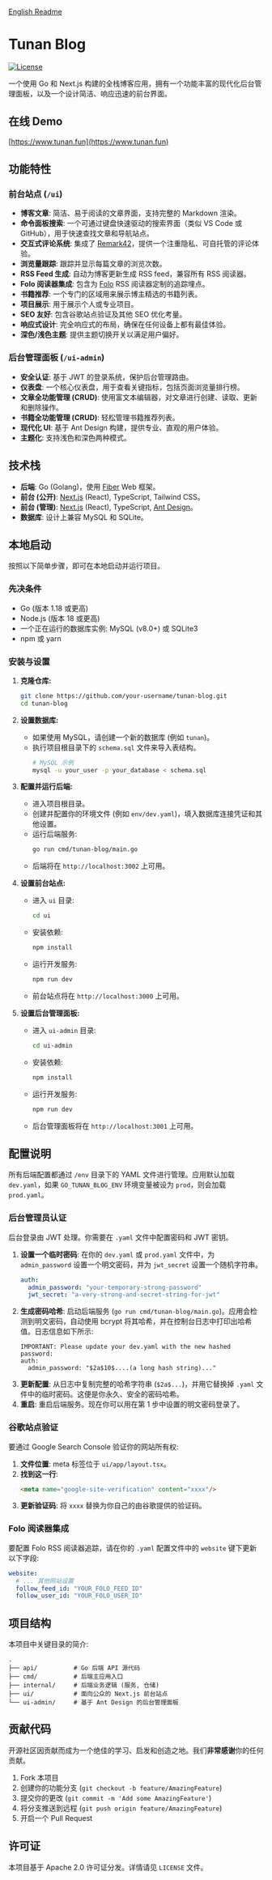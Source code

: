 [English Readme](README.md)

# Tunan Blog

[![License](https://img.shields.io/badge/License-Apache_2.0-blue.svg)](https://opensource.org/licenses/Apache-2.0)

一个使用 Go 和 Next.js 构建的全栈博客应用，拥有一个功能丰富的现代化后台管理面板，以及一个设计简洁、响应迅速的前台界面。

## 在线 Demo

[https://www.tunan.fun](https://www.tunan.fun)

## 功能特性

### 前台站点 (`/ui`)

- **博客文章**: 简洁、易于阅读的文章界面，支持完整的 Markdown 渲染。
- **命令面板搜索**: 一个可通过键盘快速驱动的搜索界面（类似 VS Code 或 GitHub），用于快速查找文章和导航站点。
- **交互式评论系统**: 集成了 [Remark42](https://remark42.com/)，提供一个注重隐私、可自托管的评论体验。
- **浏览量跟踪**: 跟踪并显示每篇文章的浏览次数。
- **RSS Feed 生成**: 自动为博客更新生成 RSS feed，兼容所有 RSS 阅读器。
- **Folo 阅读器集成**: 包含为 [Folo](https://folo.im/) RSS 阅读器定制的追踪埋点。
- **书籍推荐**: 一个专门的区域用来展示博主精选的书籍列表。
- **项目展示**: 用于展示个人或专业项目。
- **SEO 友好**: 包含谷歌站点验证及其他 SEO 优化考量。
- **响应式设计**: 完全响应式的布局，确保在任何设备上都有最佳体验。
- **深色/浅色主题**: 提供主题切换开关以满足用户偏好。

### 后台管理面板 (`/ui-admin`)

- **安全认证**: 基于 JWT 的登录系统，保护后台管理路由。
- **仪表盘**: 一个核心仪表盘，用于查看关键指标，包括页面浏览量排行榜。
- **文章全功能管理 (CRUD)**: 使用富文本编辑器，对文章进行创建、读取、更新和删除操作。
- **书籍全功能管理 (CRUD)**: 轻松管理书籍推荐列表。
- **现代化 UI**: 基于 Ant Design 构建，提供专业、直观的用户体验。
- **主题化**: 支持浅色和深色两种模式。

## 技术栈

- **后端**: Go (Golang)，使用 [Fiber](https://gofiber.io/) Web 框架。
- **前台 (公开)**: [Next.js](https://nextjs.org/) (React), TypeScript, Tailwind CSS。
- **前台 (管理)**: [Next.js](https://nextjs.org/) (React), TypeScript, [Ant Design](https://ant.design/)。
- **数据库**: 设计上兼容 MySQL 和 SQLite。

## 本地启动

按照以下简单步骤，即可在本地启动并运行项目。

### 先决条件

- Go (版本 1.18 或更高)
- Node.js (版本 18 或更高)
- 一个正在运行的数据库实例: MySQL (v8.0+) 或 SQLite3
- npm 或 yarn

### 安装与设置

1.  **克隆仓库:**
    ```sh
    git clone https://github.com/your-username/tunan-blog.git
    cd tunan-blog
    ```

2.  **设置数据库:**
    - 如果使用 MySQL，请创建一个新的数据库 (例如 `tunan`)。
    - 执行项目根目录下的 `schema.sql` 文件来导入表结构。
      ```sh
      # MySQL 示例
      mysql -u your_user -p your_database < schema.sql
      ```

3.  **配置并运行后端:**
    - 进入项目根目录。
    - 创建并配置你的环境文件 (例如 `env/dev.yaml`)，填入数据库连接凭证和其他设置。
    - 运行后端服务:
      ```sh
      go run cmd/tunan-blog/main.go
      ```
    - 后端将在 `http://localhost:3002` 上可用。

4.  **设置前台站点:**
    - 进入 `ui` 目录:
      ```sh
      cd ui
      ```
    - 安装依赖:
      ```sh
      npm install
      ```
    - 运行开发服务:
      ```sh
      npm run dev
      ```
    - 前台站点将在 `http://localhost:3000` 上可用。

5.  **设置后台管理面板:**
    - 进入 `ui-admin` 目录:
      ```sh
      cd ui-admin
      ```
    - 安装依赖:
      ```sh
      npm install
      ```
    - 运行开发服务:
      ```sh
      npm run dev
      ```
    - 后台管理面板将在 `http://localhost:3001` 上可用。

## 配置说明

所有后端配置都通过 `/env` 目录下的 YAML 文件进行管理。应用默认加载 `dev.yaml`，如果 `GO_TUNAN_BLOG_ENV` 环境变量被设为 `prod`，则会加载 `prod.yaml`。

### 后台管理员认证

后台登录由 JWT 处理。你需要在 `.yaml` 文件中配置密码和 JWT 密钥。

1.  **设置一个临时密码**: 在你的 `dev.yaml` 或 `prod.yaml` 文件中，为 `admin_password` 设置一个明文密码，并为 `jwt_secret` 设置一个随机字符串。
    ```yaml
    auth:
      admin_password: "your-temporary-strong-password"
      jwt_secret: "a-very-strong-and-secret-string-for-jwt"
    ```
2.  **生成密码哈希**: 启动后端服务 (`go run cmd/tunan-blog/main.go`)。应用会检测到明文密码，自动使用 bcrypt 将其哈希，并在控制台日志中打印出哈希值。日志信息如下所示:
    ```
    IMPORTANT: Please update your dev.yaml with the new hashed password:
    auth:
      admin_password: "$2a$10$....(a long hash string)..."
    ```
3.  **更新配置**: 从日志中复制完整的哈希字符串 (`$2a$...`)，并用它替换掉 `.yaml` 文件中的临时密码。这便是你永久、安全的密码哈希。
4.  **重启**: 重启后端服务。现在你可以用在第 1 步中设置的明文密码登录了。

### 谷歌站点验证

要通过 Google Search Console 验证你的网站所有权:

1.  **文件位置**: meta 标签位于 `ui/app/layout.tsx`。
2.  **找到这一行**:
    ```html
    <meta name="google-site-verification" content="xxxx"/>
    ```
3.  **更新验证码**: 将 `xxxx` 替换为你自己的由谷歌提供的验证码。

### Folo 阅读器集成

要配置 Folo RSS 阅读器追踪，请在你的 `.yaml` 配置文件中的 `website` 键下更新以下字段:

```yaml
website:
  # ... 其他网站设置
  follow_feed_id: "YOUR_FOLO_FEED_ID"
  follow_user_id: "YOUR_FOLO_USER_ID"
```

## 项目结构

本项目中关键目录的简介:

```
.
├── api/          # Go 后端 API 源代码
├── cmd/          # 后端主应用入口
├── internal/     # 后端业务逻辑 (服务, 仓储)
├── ui/           # 面向公众的 Next.js 前台站点
└── ui-admin/     # 基于 Ant Design 的后台管理面板
```

## 贡献代码

开源社区因贡献而成为一个绝佳的学习、启发和创造之地。我们**非常感谢**你的任何贡献。

1.  Fork 本项目
2.  创建你的功能分支 (`git checkout -b feature/AmazingFeature`)
3.  提交你的更改 (`git commit -m 'Add some AmazingFeature'`)
4.  将分支推送到远程 (`git push origin feature/AmazingFeature`)
5.  开启一个 Pull Request

## 许可证

本项目基于 Apache 2.0 许可证分发。详情请见 `LICENSE` 文件。
